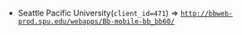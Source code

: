  - Seattle Pacific University(`client_id=471`) => [`http://bbweb-prod.spu.edu/webapps/Bb-mobile-bb_bb60/`](http://bbweb-prod.spu.edu/webapps/Bb-mobile-bb_bb60/)
